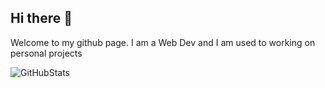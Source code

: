 ## Hi there 👋

<!--
**sousou15/sousou15** is a ✨ _special_ ✨ repository because its `README.md` (this file) appears on your GitHub profile.
-->
Welcome to my github page.
I am a Web Dev and I am used to working on personal projects

![GitHubStats](https://github-readme-stats.vercel.app/api?username=sousou15&show_icons=true)
